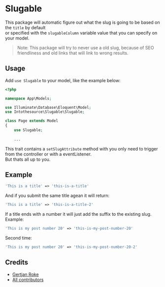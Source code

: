 # Slugable

This package will automatic figure out what the slug is going to be based on the `title` by default  
or specified with the `slugableColumn` variable value that you can specify on your model.

> Note: This package will try to never use a old slug, because of SEO friendliness and old links that will link to wrong results.

## Usage

Add `use Slugable` to your model, like the example below:

```php
<?php

namespace App\Models;

use Illuminate\Database\Eloquent\Model;
use Intothesource\Slugable\Slugable;

class Page extends Model
{
    use Slugable;
    
    ...
```

This trait contains a `setSlugAttribute` method with you only need to trigger from the controller or with a eventListener.  
But thats all up to you.

## Example

```php
'This is a title' => 'this-is-a-title'
```

And if you submit the same title agean it will return:

```php
'This is a title' => 'this-is-a-title-2'
```

If a title ends with a number it will just add the suffix to the existing slug.
Example:

```php
'This is my post number 20' => 'this-is-my-post-number-20'
```

Second time:

```php
'This is my post number 20' => 'this-is-my-post-number-20-2'
```

## Credits

- [Gertjan Roke](http://composer.intothesource.com/#intothesource/laravel-slugable)
- [All contributors](http://composer.intothesource.com/#intothesource/laravel-slugable)
